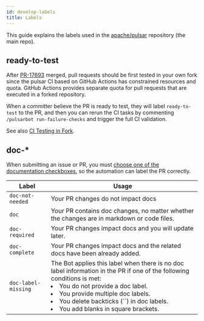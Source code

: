 ```yaml
---
id: develop-labels
title: Labels
---
```


This guide explains the labels used in the [apache/pulsar](http://github.com/apache/pulsar) repository (the main repo).

## ready-to-test

After [PR-17693](https://github.com/apache/pulsar/pull/17693) merged, pull requests should be first tested in your own fork since the pulsar CI based on GitHub Actions has constrained resources and quota. GitHub Actions provides separate quota for pull requests that are executed in a forked repository.

When a committer believe the PR is ready to test, they will label `ready-to-test` to the PR, and then you can rerun the CI tasks by commenting `/pulsarbot run-failure-checks` and trigger the full CI validation.

See also [CI Testing in Fork](testing-and-ci/personal-ci.md).

## doc-*

When submitting an issue or PR, you must [choose one of the documentation checkboxes](https://github.com/apache/pulsar/blob/master/.github/PULL_REQUEST_TEMPLATE.md#documentation), so the automation can label the PR correctly.

| Label               | Usage                                                                                                                                                                                                                                                                                                     |
|---------------------|-----------------------------------------------------------------------------------------------------------------------------------------------------------------------------------------------------------------------------------------------------------------------------------------------------------|
| `doc-not-needed`    | Your PR changes do not impact docs                                                                                                                                                                                                                                                                        |
| `doc`               | Your PR contains doc changes, no matter whether the changes are in markdown or code files.                                                                                                                                                                                                                |
| `doc-required`      | Your PR changes impact docs and you will update later.                                                                                                                                                                                                                                                    |
| `doc-complete`      | Your PR changes impact docs and the related docs have been already added.                                                                                                                                                                                                                                 |
| `doc-label-missing` | The Bot applies this label when there is no doc label information in the PR if one of the following conditions is met: <br/><li>You do not provide a doc label.</li><li>You provide multiple doc labels.</li><li>You delete backticks (``) in doc labels.</li><li>You add blanks in square brackets.</li> |
